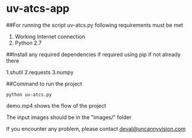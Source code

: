 # uv-atcs-app

##For running the script uv-atcs.py following requirements must be met

1. Working Internet connection
2. Python 2.7

##Install any required dependencies if required using pip if not already there

1.shutil
2.requests
3.numpy

##Command to run the project 
   
   ```python uv-atcs.py```

demo.mp4 shows the flow of the project

The input images should be in the "images/" folder


If you encounter any problem, please contact deval@uncannyvision.com
